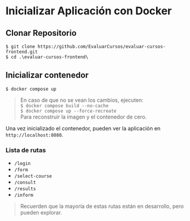 # Inicializar Aplicación con Docker

## Clonar Repositorio

```
$ git clone https://github.com/EvaluarCursos/evaluar-cursos-frontend.git
$ cd .\evaluar-cursos-frontend\
```

## Inicializar contenedor

```
$ docker compose up
```

> En caso de que no se vean los cambios, ejecuten:<br/>
> `$ docker compose build --no-cache`<br/>
> `$ docker compose up --force-recreate`<br/>
> Para reconstruir la imagen y el contenedor de cero.

Una vez inicializado el contenedor, pueden ver la aplicación en `http://localhost:8080`.

### Lista de rutas
- `/login`
- `/form`
- `/select-course`
- `/consult`
- `/results`
- `/inform`
> Recuerden que la mayoría de estas rutas están en desarrollo, pero pueden explorar.
